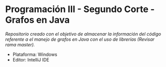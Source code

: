 # Programación III - Segundo Corte - Grafos en Java

_Repositorio creado con el objetivo de almacenar la información del código referente a el manejo de grafos en Java con el uso de librerías (Revisar rama master)._

- Plataforma: Windows
- Editor: IntelliJ IDE
